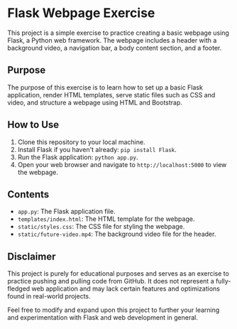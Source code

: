 # Flask Webpage Exercise

This project is a simple exercise to practice creating a basic webpage using Flask, a Python web framework. The webpage includes a header with a background video, a navigation bar, a body content section, and a footer. 

## Purpose

The purpose of this exercise is to learn how to set up a basic Flask application, render HTML templates, serve static files such as CSS and video, and structure a webpage using HTML and Bootstrap.

## How to Use

1. Clone this repository to your local machine.
2. Install Flask if you haven't already: `pip install Flask`.
3. Run the Flask application: `python app.py`.
4. Open your web browser and navigate to `http://localhost:5000` to view the webpage.

## Contents

- `app.py`: The Flask application file.
- `templates/index.html`: The HTML template for the webpage.
- `static/styles.css`: The CSS file for styling the webpage.
- `static/future-video.mp4`: The background video file for the header.

## Disclaimer

This project is purely for educational purposes and serves as an exercise to practice pushing and pulling code from GitHub. It does not represent a fully-fledged web application and may lack certain features and optimizations found in real-world projects.

Feel free to modify and expand upon this project to further your learning and experimentation with Flask and web development in general.
